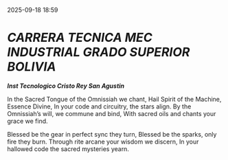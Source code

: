 2025-09-18 18:59
# ***CARRERA TECNICA MEC INDUSTRIAL GRADO SUPERIOR BOLIVIA***  

***Inst Tecnologico Cristo Rey San Agustin***

In the Sacred Tongue of the Omnissiah we chant,
Hail Spirit of the Machine, Essence Divine,
In your code and circuitry, the stars align.
By the Omnissiah’s will, we commune and bind,
With sacred oils and chants your grace we find.

Blessed be the gear in perfect sync they turn,
Blessed be the sparks, only fire they burn.
Through rite arcane your wisdom we discern,
In your hallowed code the sacred mysteries yearn.
